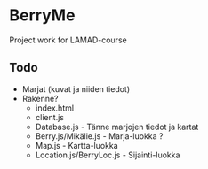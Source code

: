 BerryMe
===
Project work for LAMAD-course

## Todo

* Marjat (kuvat ja niiden tiedot)
* Rakenne?
    * index.html
    * client.js
    * Database.js - Tänne marjojen tiedot ja kartat
    * Berry.js/Mikälie.js - Marja-luokka ?
    * Map.js - Kartta-luokka
    * Location.js/BerryLoc.js - Sijainti-luokka